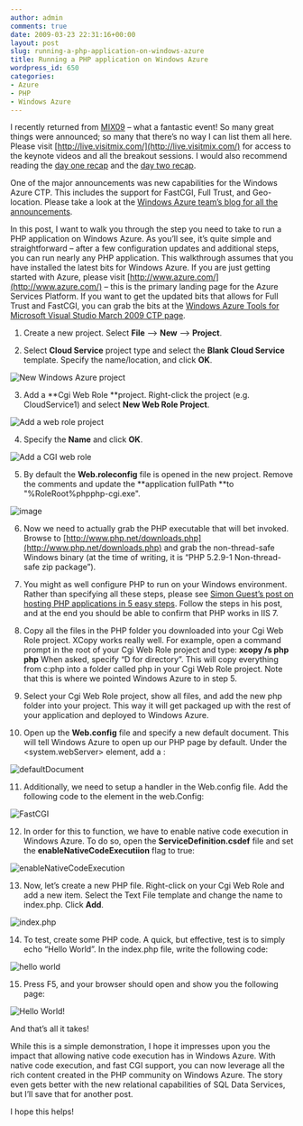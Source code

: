 ```yaml
---
author: admin
comments: true
date: 2009-03-23 22:31:16+00:00
layout: post
slug: running-a-php-application-on-windows-azure
title: Running a PHP application on Windows Azure
wordpress_id: 650
categories:
- Azure
- PHP
- Windows Azure
---
```


I recently returned from [MIX09](http://live.visitmix.com/) – what a fantastic event! So many great things were announced; so many that there’s no way I can list them all here. Please visit [http://live.visitmix.com/](http://live.visitmix.com/) for access to the keynote videos and all the breakout sessions. I would also recommend reading the [day one recap](http://archive.visitmix.com/blogs/News/MIX08-Day-1-Keynote-Recap/) and the [day two recap](http://www.visitmix.com/Opinions/MIX09-Keynote-and-Partner-Highlights).

One of the major announcements was new capabilities for the Windows Azure CTP. This includes the support for FastCGI, Full Trust, and Geo-location. Please take a look at the [Windows Azure team’s blog for all the announcements](http://blogs.msdn.com/windowsazure/archive/2009/03/18/windows-azure-delivers-new-ctp-capabilities.aspx).

In this post, I want to walk you through the step you need to take to run a PHP application on Windows Azure. As you’ll see, it’s quite simple and straightforward – after a few configuration updates and additional steps, you can run nearly any PHP application. This walkthrough assumes that you have installed the latest bits for Windows Azure. If you are just getting started with Azure, please visit [http://www.azure.com/](http://www.azure.com/) – this is the primary landing page for the Azure Services Platform. If you want to get the updated bits that allows for Full Trust and FastCGI, you can grab the bits at the [Windows Azure Tools for Microsoft Visual Studio March 2009 CTP page](http://www.microsoft.com/downloads/details.aspx?familyid=59E8FC0C-C399-4AB7-8A93-882D8E74B67A&displaylang=en).



	
  1. Create a new project. Select **File** –> **New** –> **Project**.

	
  2. Select **Cloud Service** project type and select the **Blank Cloud Service** template. Specify the name/location, and click **OK**.

  ![New Windows Azure project](https://wadewegner.blob.core.windows.net/wordpress/content/binary/WindowsLiveWriter/RunningaPHPapplicationonWindowsAzure_E6D6/image_4.png)

	
  3. Add a **Cgi Web Role **project. Right-click the project (e.g. CloudService1) and select **New Web Role Project**.

  ![Add a web role project](https://wadewegner.blob.core.windows.net/wordpress/content/binary/WindowsLiveWriter/RunningaPHPapplicationonWindowsAzure_E6D6/image_6.png)

	
  4. Specify the **Name** and click **OK**.

  ![Add a CGI web role](https://wadewegner.blob.core.windows.net/wordpress/content/binary/WindowsLiveWriter/RunningaPHPapplicationonWindowsAzure_E6D6/image_8.png)

	
  5. By default the **Web.roleconfig** file is opened in the new project. Remove the comments and update the **application fullPath **to "%RoleRoot%phpphp-cgi.exe".

  ![image](https://wadewegner.blob.core.windows.net/wordpress/content/binary/WindowsLiveWriter/RunningaPHPapplicationonWindowsAzure_E6D6/image_10.png)

	
  6. Now we need to actually grab the PHP executable that will bet invoked. Browse to [http://www.php.net/downloads.php](http://www.php.net/downloads.php) and grab the non-thread-safe Windows binary (at the time of writing, it is “PHP 5.2.9-1 Non-thread-safe zip package”).

	
  7. You might as well configure PHP to run on your Windows environment. Rather than specifying all these steps, please see [Simon Guest’s post on hosting PHP applications in 5 easy steps](http://simonguest.com/blogs/smguest/archive/2009/03/09/Using-Windows-7-to-host-PHP-applications-in-5-easy-steps_2100_.aspx). Follow the steps in his post, and at the end you should be able to confirm that PHP works in IIS 7.

	
  8. Copy all the files in the PHP folder you downloaded into your Cgi Web Role project. XCopy works really well. For example, open a command prompt in the root of your Cgi Web Role project and type:
**xcopy /s php php**
When asked, specify “D for directory”. This will copy everything from c:php into a folder called php in your Cgi Web Role project. Note that this is where we pointed Windows Azure to in step 5.

	
  9. Select your Cgi Web Role project, show all files, and add the new php folder into your project. This way it will get packaged up with the rest of your application and deployed to Windows Azure.

	
  10. Open up the **Web.config** file and specify a new default document. This will tell Windows Azure to open up our PHP page by default. Under the <system.webServer> element, add a <defaultDocument>:

  ![defaultDocument](https://wadewegner.blob.core.windows.net/wordpress/content/binary/WindowsLiveWriter/RunningaPHPapplicationonWindowsAzure_E6D6/image_12.png)

	
  11. Additionally, we need to setup a handler in the Web.config file. Add the following code to the <handlers> element in the web.Config: 

  ![FastCGI](https://wadewegner.blob.core.windows.net/wordpress/content/binary/WindowsLiveWriter/RunningaPHPapplicationonWindowsAzure_E6D6/image_22.png)

	
  12. In order for this to function, we have to enable native code execution in Windows Azure. To do so, open the **ServiceDefinition.csdef** file and set the **enableNativeCodeExecutiion** flag to true:

![enableNativeCodeExecution](https://wadewegner.blob.core.windows.net/wordpress/content/binary/WindowsLiveWriter/RunningaPHPapplicationonWindowsAzure_E6D6/image_14.png)
	
  13. Now, let’s create a new PHP file. Right-click on your Cgi Web Role and add a new item. Select the Text File template and change the name to index.php. Click **Add**.

![index.php](https://wadewegner.blob.core.windows.net/wordpress/content/binary/WindowsLiveWriter/RunningaPHPapplicationonWindowsAzure_E6D6/image_16.png)

	
  14. To test, create some PHP code. A quick, but effective, test is to simply echo “Hello World”. In the index.php file, write the following code:

![hello world](https://wadewegner.blob.core.windows.net/wordpress/content/binary/WindowsLiveWriter/RunningaPHPapplicationonWindowsAzure_E6D6/image_18.png)

	
  15. Press F5, and your browser should open and show you the following page:

![Hello World!](https://wadewegner.blob.core.windows.net/wordpress/content/binary/WindowsLiveWriter/RunningaPHPapplicationonWindowsAzure_E6D6/image_20.png)


And that’s all it takes!

While this is a simple demonstration, I hope it impresses upon you the impact that allowing native code execution has in Windows Azure. With native code execution, and fast CGI support, you can now leverage all the rich content created in the PHP community on Windows Azure. The story even gets better with the new relational capabilities of SQL Data Services, but I’ll save that for another post.

I hope this helps!
